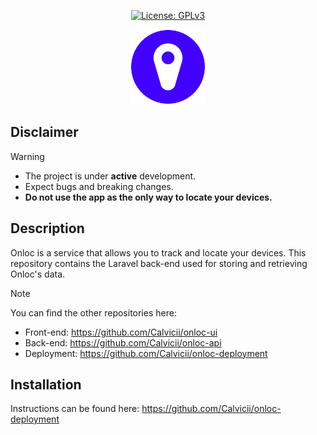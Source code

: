 <p align="center">
  <a href="https://opensource.org/license/gpl-3-0"><img src="https://img.shields.io/badge/License-GPL_v3-blue.svg?color=3F51B5&style=for-the-badge&label=License&logoColor=000000&labelColor=ececec" alt="License: GPLv3"></a>
</p>

<p align="center">
    <img src="https://raw.githubusercontent.com/Calvicii/onloc-ui/refs/heads/main/public/favicon.svg" height="120"/>
</p>

## Disclaimer
> [!WARNING]
> - The project is under **active** development.
> - Expect bugs and breaking changes.
> - **Do not use the app as the only way to locate your devices.**

## Description
Onloc is a service that allows you to track and locate your devices. This repository contains the Laravel back-end used for storing and retrieving Onloc's data.

> [!NOTE]
> You can find the other repositories here:
> - Front-end: https://github.com/Calvicii/onloc-ui
> - Back-end: https://github.com/Calvicii/onloc-api
> - Deployment: https://github.com/Calvicii/onloc-deployment

## Installation
Instructions can be found here: https://github.com/Calvicii/onloc-deployment